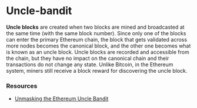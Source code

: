 # Uncle-bandit

**Uncle blocks** are created when two blocks are mined and broadcasted at the same time (with the same block number). Since only one of the blocks can enter the primary Ethereum chain, the block that gets validated across more nodes becomes the canonical block, and the other one becomes what is known as an uncle block. Uncle blocks are recorded and accessible from the chain, but they have no impact on the canonical chain and their transactions do not change any state. Unlike Bitcoin, in the Ethereum system, miners still receive a block reward for discovering the uncle block.

### Resources

* [Unmasking the Ethereum Uncle Bandit](https://medium.com/alchemy-api/unmasking-the-ethereum-uncle-bandit-a2b3eb694019)
